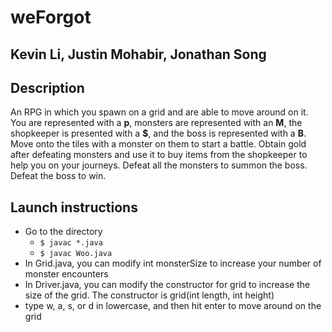 # weForgot
## Kevin Li, Justin Mohabir, Jonathan Song
## Description
An RPG in which you spawn on a grid and are able to move around on it. You are represented with a **p**, monsters are represented with an **M**, the shopkeeper is presented with a **$**, and the boss is represented with a **B**. Move onto the tiles with a monster on them to start a battle. Obtain gold after defeating monsters and use it to buy items from the shopkeeper to help you on your journeys. Defeat all the monsters to summon the boss. Defeat the boss to win.
## Launch instructions
  - Go to the directory
    - `$ javac *.java`
    - `$ javac Woo.java`
  - In Grid.java, you can modify int monsterSize to increase your number of monster encounters
  - In Driver.java, you can modify the constructor for grid to increase the size of the grid. The constructor is grid(int length, int height)
  - type w, a, s, or d in lowercase, and then hit enter to move around on the grid
